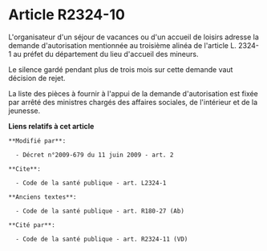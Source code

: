 # Article R2324-10

L'organisateur d'un séjour de vacances ou d'un accueil de loisirs adresse la demande d'autorisation mentionnée au troisième
alinéa de l'article L. 2324-1 au préfet du département du lieu d'accueil des mineurs. 

Le silence gardé pendant plus de trois mois sur cette demande vaut décision de rejet. 

La liste des pièces à fournir à l'appui de la demande d'autorisation est fixée par arrêté des ministres chargés des affaires
sociales, de l'intérieur et de la jeunesse.

**Liens relatifs à cet article**

	**Modifié par**:

	  - Décret n°2009-679 du 11 juin 2009 - art. 2

	**Cite**:

	  - Code de la santé publique - art. L2324-1

	**Anciens textes**:

	  - Code de la santé publique - art. R180-27 (Ab)

	**Cité par**:

	  - Code de la santé publique - art. R2324-11 (VD)
